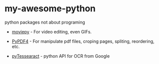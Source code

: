 # my-awesome-python

python packages not about programing



* [moviepy](https://github.com/Zulko/moviepy/) - For video editing, even GIFs.

* [PyPDF4](https://github.com/claird/PyPDF4) - For manipulate pdf files, croping pages, spliting, reordering, etc.

* [pyTessearact](https://github.com/madmaze/pytesseract) - python API for OCR from Google
